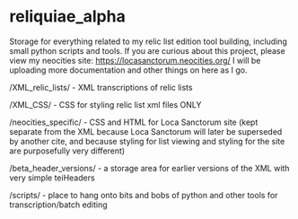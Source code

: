 # reliquiae_alpha
Storage for everything related to my relic list edition tool building, including small python scripts and tools.
If you are curious about this project, please view my neocities site: https://locasanctorum.neocities.org/ 
I will be uploading more documentation and other things on here as I go. 

/XML_relic_lists/ - XML transcriptions of relic lists

/XML_CSS/ - CSS for styling relic list xml files ONLY

/neocities_specific/ - CSS and HTML for Loca Sanctorum site (kept separate from the XML because Loca Sanctorum will later be superseded by    another cite, and because styling for list viewing and styling for the site are purposefully very different)

/beta_header_versions/ - a storage area for earlier versions of the XML with very simple teiHeaders

/scripts/ - place to hang onto bits and bobs of python and other tools for transcription/batch editing



